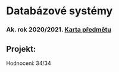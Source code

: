 # Databázové systémy
### Ak. rok 2020/2021. [Karta předmětu](https://www.fit.vut.cz/study/course/224904/.cs)

## Projekt:
Hodnocení: 34/34
